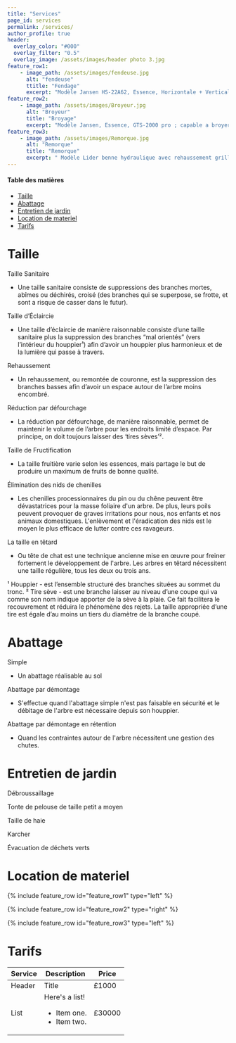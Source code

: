 ```yaml
---
title: "Services"
page_id: services
permalink: /services/
author_profile: true
header:
  overlay_color: "#000"
  overlay_filter: "0.5"
  overlay_image: /assets/images/header photo 3.jpg
feature_row1:
    - image_path: /assets/images/fendeuse.jpg
      alt: "fendeuse"
      ttitle: "Fendage"
      excerpt: "Modèle Jansen HS-22A62, Essence, Horizontale + Verticale, 22T, 62cm ; Remorquable, puissance inarretable, option de fendre à l’horizontale pour des bûches de taille moyenne qui permet de moins se baser le dos, ou a la verticale pour des bûches de plus gros diamètre, coin en cruciforme pour une gaine temps considérable"
feature_row2:
    - image_path: /assets/images/Broyeur.jpg
      alt: "Broyeur"
      title: "Broyage"
      excerpt: "Modèle Jansen, Essence, GTS-2000 pro ; capable a broyer des branches jusqu’à 10cm de diamètre, compact et remorquable permet un déplacement facile"
feature_row3:
    - image_path: /assets/images/Remorque.jpg
      alt: "Remorque"
      title: "Remorque"
      excerpt: " Modèle Lider benne hydraulique avec rehaussement grillagé PTAC 750kg, dim. L=253cm, W=147cm"
---
```


#### Table des matières

- [Taille](#taille)
- [Abattage](#abattage)
- [Entretien de jardin](#entretien-de-jardin)
- [Location de materiel](#location-de-materiel)
- [Tarifs](#tarifs)

# Taille

Taille Sanitaire 
- Une taille sanitaire consiste de suppressions des branches mortes, abîmes ou déchirés, croisé (des branches qui se superpose, se frotte, et sont a risque de casser dans le futur).

Taille d’Éclaircie 
- Une taille d’éclaircie de manière raisonnable consiste d’une taille sanitaire plus la suppression des branches “mal orientés” (vers l’intérieur du houppier¹) afin d’avoir un houppier plus harmonieux et de la lumière qui passe à travers.

Rehaussement 
- Un rehaussement, ou remontée de couronne, est la suppression des branches basses afin d’avoir un espace autour de l’arbre moins encombré. 

Réduction par défourchage 
- La réduction par défourchage, de manière raisonnable, permet de maintenir le volume de l’arbre pour les endroits limité d’espace. Par principe, on doit toujours laisser des ‘tires sèves’².

Taille de Fructification 
- La taille fruitière varie selon les essences, mais partage le but de produire un maximum de fruits de bonne qualité. 

Élimination des nids de chenilles 
- Les chenilles processionnaires du pin ou du chêne peuvent être dévastatrices pour la masse foliaire d'un arbre. De plus, leurs poils peuvent provoquer de graves irritations pour nous, nos enfants et nos animaux domestiques. L'enlèvement et l'éradication des nids est le moyen le plus efficace de lutter contre ces ravageurs. 

La taille en têtard 
- Ou tête de chat est une technique ancienne mise en œuvre pour freiner fortement le développement de l'arbre. Les arbres en têtard nécessitent une taille régulière, tous les deux ou trois ans. 

¹ Houppier - est l’ensemble structuré des branches situées au sommet du tronc.
² Tire sève - est une branche laisser au niveau d’une coupe qui va comme son nom indique apporter de la sève à la plaie. Ce fait facilitera le recouvrement et réduira le phénomène des rejets. La taille appropriée d’une tire est égale d’au moins un tiers du diamètre de la branche coupé. 

# Abattage

Simple
- Un abattage réalisable au sol

Abattage par démontage
- S'effectue quand l'abattage simple n'est pas faisable en sécurité et le débitage de l'arbre est nécessaire depuis son houppier.

Abattage par démontage en rétention
- Quand les contraintes autour de l'arbre nécessitent une gestion des chutes.

# Entretien de jardin

Débroussaillage

Tonte de pelouse de taille petit a moyen

Taille de haie

Karcher

Évacuation de déchets verts

# Location de materiel

{% include feature_row id="feature_row1" type="left" %}

{% include feature_row id="feature_row2" type="right" %}

{% include feature_row id="feature_row3" type="left" %}

# Tarifs

| Service      | Description | Price |
| ----------- | ----------- | ----------- |
| Header      | Title | £1000 |
| List        | Here's a list! <ul><li>Item one.</li><li>Item two.</li></ul> | £30000 |
